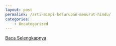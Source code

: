 ```yaml
---
layout: post
permalink: /arti-mimpi-kesurupan-menurut-hindu/
categories:
    - Uncategorized
---
```


[Baca Selengkapnya](/08)